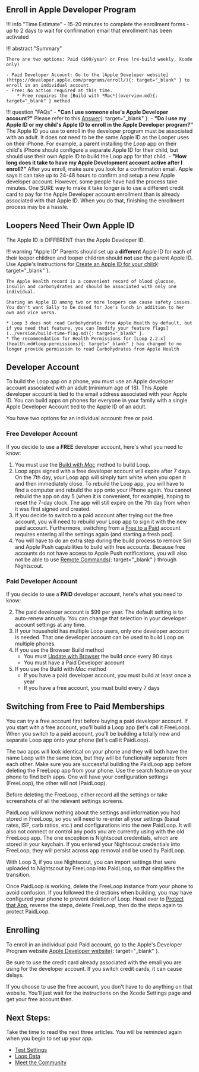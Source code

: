 ## Enroll in Apple Developer Program

!!! info "Time Estimate"
    - 15-20 minutes to complete the enrollment forms
    - up to 2 days to wait for confirmation email that enrollment has been activated

!!! abstract "Summary"
     
    There are two options: Paid ($99/year) or Free (re-build weekly, Xcode only)
    
    - Paid Developer Account: Go to the [Apple Developer website](https://developer.apple.com/programs/enroll/){: target="_blank" } to enroll in an individual account.
    - Free: No action required at this time.
        * Free requires the [Build with *Mac*](overview.md){: target="_blank" } method

!!! question "FAQs"
    - **"Can I use someone else's Apple Developer account?"** Please refer to this [Answer](../faqs/FAQs.md#can-i-use-someone-elses-apple-developer-account){: target="_blank" }.
    - **"Do I use my Apple ID or my child's Apple ID to enroll in the Apple Developer program?"** The Apple ID you use to enroll in the developer program must be associated with an adult. It does not need to be the same Apple ID as the Looper uses on their iPhone. For example, a parent installing the *Loop* app on their child's iPhone should configure a separate Apple ID for their child, but should use their own Apple ID to build the Loop app for that child.
    - **"How long does it take to have my Apple Development account active after I enroll?"** After you enroll, make sure you look for a confirmation email. Apple says it can take up to 24-48 hours to confirm and setup a new Apple developer account. However, some people have had the process take minutes. One SURE way to make it take longer is to use a different credit card to pay for the Apple Developer account enrollment than is already associated with that Apple ID. When you do that, finishing the enrollment process may be a hassle.

## Loopers Need Their Own Apple ID

The Apple ID is DIFFERENT than the Apple Developer ID.

!!! warning "Apple ID"
    Parents should set up a **different** Apple ID for each of their looper children and looper children should **not** use the parent Apple ID. Use Apple's Instructions for [Create an Apple ID for your child](https://support.apple.com/en-us/HT201084){: target="_blank" }.

    The Apple Health record is a convenient record of blood glucose, insulin and carbohydrates and should be associated with only one individual.

    Sharing an Apple ID among two or more loopers can cause safety issues. You don't want Sally to be dosed for Joe's lunch in addition to her own and vice versa.

    * Loop 3 does not read Carbohydrates from Apple Health by default, but if you need that feature, you can [modify your feature flags](../version/build-time-flag.md){: target="_blank" }.
    * The recommendation for Health Permissions for [Loop 2.2.x](health.md#loop-permissions){: target="_blank" } has changed to no longer provide permission to read Carbohydrates from Apple Health

## Developer Account

To build the Loop app on a phone, you must use an Apple developer account associated with an adult (minimum age of 18). This Apple developer account is tied to the email address associated with your Apple ID. You can build apps on phones for everyone in your family with a single Apple Developer Account tied to the Apple ID of an adult.

You have two options for an individual account: free or paid.

### Free Developer Account

If you decide to use a **FREE** developer account, here's what you need to know:

1. You must use the [Build with *Mac*](../build/overview.md) method to build Loop.
1. Loop apps signed with a free developer account will expire after 7 days.  On the 7th day, your Loop app will simply turn white when you open it and then immediately close. To rebuild the Loop app, you will have to find a computer and rebuild the app onto your iPhone again. You cannot rebuild the app on day 5 (when it is convenient, for example), hoping to reset the 7-day clock.  The app will still expire on the 7th day from when it was first signed and created.
2. If you decide to switch to a paid account after trying out the free account, you will need to rebuild your Loop app to sign it with the new paid account. Furthermore, switching from a [Free to a Paid](apple-developer.md#switching-from-free-to-paid-memberships) account requires entering all the settings again (and starting a fresh pod).
3. You will have to do an extra step during the build process to remove Siri and Apple Push capabilities to build with free accounts. Because free accounts do not have access to Apple Push notifications, you will also not be able to use [Remote Commands](../nightscout/remote-overview.md){: target="_blank" } through Nightscout.

### Paid Developer Account

If you decide to use a **PAID** developer account, here's what you need to know:

2. The paid developer account is $99 per year. The default setting is to auto-renew annually. You can change that selection in your developer account settings at any time.
3. If your household has multiple Loop users, only one developer account is needed.  That one developer account can be used to build Loop on multiple phones.
1. If you use the Browser Build method
    * You must [Update with Browser](../gh-actions/gh-update.md) the build once every 90 days
    * You must have a Paid Developer account
1. If you use the Build with *Mac* method
    * If you have a paid developer account, you must build at least once a year
    * If you have a free account, you must build every 7 days

## Switching from Free to Paid Memberships

You can try a free account first before buying a paid developer account. If you start with a free account, you'll build a Loop app (let's call it FreeLoop). When you switch to a paid account, you'll be building a totally new and separate Loop app onto your phone (let's call it PaidLoop). 

The two apps will look identical on your phone and they will both have the name Loop with the same icon, but they will be functionally separate from each other. Make sure you are successful building the PaidLoop app before deleting the FreeLoop app from your phone. Use the search feature on your phone to find both apps.  One will have your configuration settings (FreeLoop), the other will not (PaidLoop).

Before deleting the FreeLoop, either record all the settings or take screenshots of all the relevant settings screens.

PaidLoop will know nothing about the settings and information you had stored in FreeLoop, so you will need to re-enter all your settings (basal rates, ISF, carb ratios, etc.) and configurations into the new PaidLoop. It will also not connect or control any pods you are currently using with the old FreeLoop app. The one exception is Nightscout credentials, which are stored in your keychain. If you entered your Nightscout credentials into FreeLoop, they will persist across app removal and be used by PaidLoop.

With Loop 3, if you use Nightscout, you can import settings that were uploaded to Nightscout by FreeLoop into PaidLoop, so that simplifies the transition. 

Once PaidLoop is working, delete the FreeLoop instance from your phone to avoid confusion. If you followed the directions when building, you may have configured your phone to prevent deletion of Loop.  Head over to [Protect that App](build-app.md#protect-that-app), reverse the steps, delete FreeLoop, then do the steps again to protect PaidLoop.

## Enrolling

To enroll in an individual paid Paid account, go to the Apple's Developer Program website [Apple Developer website](https://developer.apple.com/programs/enroll/){: target="_blank" }.

Be sure to use the credit card already associated with the email you are using for the developer account. If you switch credit cards, it can cause delays.

If you choose to use the free account, you don't have to do anything on that website. You'll just wait for the instructions on the Xcode Settings page and get your free account then.

## Next Steps: 

Take the time to read the next three articles. You will be reminded again when you begin to set up your app.

* [Test Settings](../build/test-settings.md)
* [Loop Data](../build/loop-data.md)
* [Meet the Community](../build/community.md)
